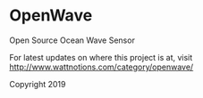 # OpenWave
Open Source Ocean Wave Sensor

For latest updates on where this project is at, visit http://www.wattnotions.com/category/openwave/


Copyright 2019
